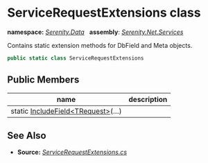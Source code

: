 # ServiceRequestExtensions class
**namespace:** *[Serenity.Data](../README.md#serenity.data-namespace)*   **assembly**: *[Serenity.Net.Services](../README.md)*

Contains static extension methods for DbField and Meta objects.

```csharp
public static class ServiceRequestExtensions
```

## Public Members

| name | description |
| --- | --- |
| static [IncludeField&lt;TRequest&gt;](ServiceRequestExtensions/IncludeField.md)(…) |  |

## See Also

* **Source:** *[ServiceRequestExtensions.cs](https://github.com/serenity-is/Serenity/blob/master/src/Serenity.Net.Services/ServiceRequestExtensions.cs)*